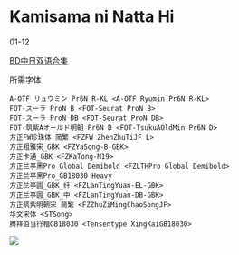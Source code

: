 # Kamisama ni Natta Hi

01-12

[BD中日双语合集](https://github.com/Nekomoekissaten-SUB/Nekomoekissaten-Storage/releases/download/subtitles_pkg/Kamisama-day_BD_JPCH.7z)

所需字体
```
A-OTF リュウミン Pr6N R-KL <A-OTF Ryumin Pr6N R-KL>
FOT-スーラ ProN B <FOT-Seurat ProN B>
FOT-スーラ ProN DB <FOT-Seurat ProN DB>
FOT-筑紫Aオールド明朝 Pr6N D <FOT-TsukuAOldMin Pr6N D>
方正FW珍珠体 简繁 <FZFW ZhenZhuTiJF L>
方正粗雅宋_GBK <FZYaSong-B-GBK>
方正卡通_GBK <FZKaTong-M19>
方正兰亭黑Pro Global Demibold <FZLTHPro Global Demibold>
方正兰亭黑Pro_GB18030 Heavy
方正兰亭圆_GBK_纤 <FZLanTingYuan-EL-GBK>
方正兰亭圆_GBK_中 <FZLanTingYuan-DB-GBK>
方正筑紫明朝宋 简繁 <FZZhuZiMingChaoSongJF>
华文宋体 <STSong>
腾祥伯当行楷GB18030 <Tensentype XingKaiGB18030>
```

![](https://nekomoe.pages.dev/images/2020-10/kamisama-day.jpg)
